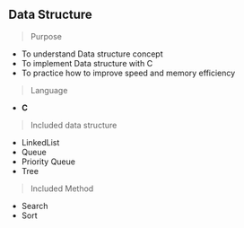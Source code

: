 ## Data Structure

> Purpose

- To understand Data structure concept
- To implement Data structure with C
- To practice how to improve speed and memory efficiency 

> Language

- **C**

> Included data structure

- LinkedList
- Queue
- Priority Queue
- Tree

> Included Method
- Search
- Sort
